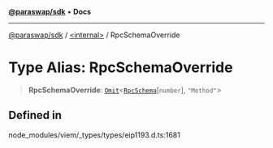 [**@paraswap/sdk**](../../README.md) • **Docs**

***

[@paraswap/sdk](../../globals.md) / [\<internal\>](../README.md) / RpcSchemaOverride

# Type Alias: RpcSchemaOverride

> **RpcSchemaOverride**: [`Omit`](Omit.md)\<[`RpcSchema`](RpcSchema.md)\[`number`\], `"Method"`\>

## Defined in

node\_modules/viem/\_types/types/eip1193.d.ts:1681
